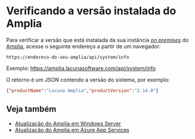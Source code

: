 ﻿# Verificando a versão instalada do Amplia

Para verificar a versão que está instalada da sua instância [*on premises*](index.md) do [Amplia](../index.md),
acesse o seguinte endereço a partir de um navegador:

```
https://endereco-do-seu-amplia/api/system/info
```

Exemplo: https://amplia.lacunasoftware.com/api/system/info

O retorno é um JSON contendo a versão do sistema, por exemplo:

```json
{"productName":"Lacuna Amplia","productVersion":"2.14.0"}
```

## Veja também

* [Atualização do Amplia em Windows Server](windows/update.md)
* [Atualização do Amplia em Azure App Services](azure/update.md)

